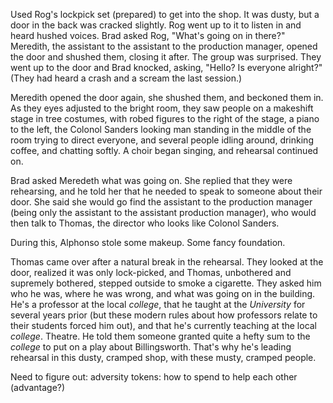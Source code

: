 Used Rog's lockpick set (prepared) to get into the shop. It was dusty, but a door in the back was cracked slightly. Rog went up to it to listen in and heard hushed voices. Brad asked Rog, "What's going on in there?" Meredith, the assistant to the assistant to the production manager, opened the door and shushed them, closing it after. The group was surprised. They went up to the door and Brad knocked, asking, "Hello? Is everyone alright?" (They had heard a crash and a scream the last session.)

Meredith opened the door again, she shushed them, and beckoned them in. As they eyes adjusted to the bright room, they saw people on a makeshift stage in tree costumes, with robed figures to the right of the stage, a piano to the left, the Colonol Sanders looking man standing in the middle of the room trying to direct everyone, and several people idling around, drinking coffee, and chatting softly. A choir began singing, and rehearsal continued on.

Brad asked Meredeth what was going on. She replied that they were rehearsing, and he told her that he needed to speak to someone about their door. She said she would go find the assistant to the production manager (being only the assistant to the assistant production manager), who would then talk to Thomas, the director who looks like Colonol Sanders.

During this, Alphonso stole some makeup. Some fancy foundation.

Thomas came over after a natural break in the rehearsal. They looked at the door, realized it was only lock-picked, and Thomas, unbothered and supremely bothered, stepped outside to smoke a cigarette. They asked him who he was, where he was wrong, and what was going on in the building. He's a professor at the local _college_, that he taught at the _University_ for several years prior (but these modern rules about how professors relate to their students forced him out), and that he's currently teaching at the local _college_. Theatre. He told them someone granted quite a hefty sum to the _college_ to put on a play about Billingsworth. That's why he's leading rehearsal in this dusty, cramped shop, with these musty, cramped people.

Need to figure out:
adversity tokens: how to spend to help each other (advantage?)

